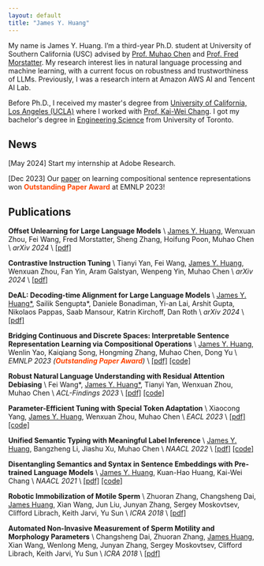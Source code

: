 ```yaml
---
layout: default
title: "James Y. Huang"
---
```


My name is James Y. Huang. I’m a third-year Ph.D. student at University of Southern California (USC) advised by [Prof. Muhao Chen](https://muhaochen.github.io/) and [Prof. Fred Morstatter](https://fredzilla.github.io/). My research interest lies in natural language processing and machine learning, with a current focus on robustness and trustworthiness of LLMs. Previously, I was a research intern at Amazon AWS AI and Tencent AI Lab.

Before Ph.D., I received my master's degree from [University of California, Los Angeles (UCLA)](https://www.cs.ucla.edu/) where I worked with [Prof. Kai-Wei Chang](http://web.cs.ucla.edu/~kwchang/). I got my bachelor's degree in [Engineering Science](https://engsci.utoronto.ca/program/what-is-engsci/) from University of Toronto.



## News

[May 2024] Start my internship at Adobe Research.

[Dec 2023] Our [paper](https://aclanthology.org/2023.emnlp-main.900.pdf) on learning compositional sentence representations won **<span style="color:orangered">Outstanding Paper Award</span>** at EMNLP 2023!      


## Publications

**Offset Unlearning for Large Language Models** \\
<u>James Y. Huang</u>, Wenxuan Zhou, Fei Wang, Fred Morstatter, Sheng Zhang, Hoifung Poon, Muhao Chen \\
<em>arXiv 2024</em> \\
[[pdf]](https://arxiv.org/pdf/2404.11045)

**Contrastive Instruction Tuning** \\
Tianyi Yan, Fei Wang, <u>James Y. Huang</u>, Wenxuan Zhou, Fan Yin, Aram Galstyan, Wenpeng Yin, Muhao Chen \\
<em>arXiv 2024</em> \\
[[pdf]](https://arxiv.org/pdf/2402.11138)

**DeAL: Decoding-time Alignment for Large Language Models** \\
<u>James Y. Huang*</u>, Sailik Sengupta*, Daniele Bonadiman, Yi-an Lai, Arshit Gupta, Nikolaos Pappas, Saab Mansour, Katrin Kirchoff, Dan Roth \\
<em>arXiv 2024</em> \\
[[pdf]](https://arxiv.org/pdf/2402.06147)

**Bridging Continuous and Discrete Spaces: Interpretable Sentence Representation Learning via Compositional Operations** \\
<u>James Y. Huang</u>, Wenlin Yao, Kaiqiang Song, Hongming Zhang, Muhao Chen, Dong Yu \\
<em>EMNLP 2023 (**<span style="color:orangered">Outstanding Paper Award</span>**)</em> \\
[[pdf]](https://aclanthology.org/2023.emnlp-main.900.pdf) [[code]](https://github.com/jyhuang36/InterSent)

**Robust Natural Language Understanding with Residual Attention Debiasing** \\
Fei Wang*, <u>James Y. Huang*</u>, Tianyi Yan, Wenxuan Zhou, Muhao Chen \\
<em>ACL-Findings 2023</em> \\
[[pdf]](https://aclanthology.org/2023.findings-acl.32.pdf) [[code]](https://github.com/luka-group/READ)

**Parameter-Efficient Tuning with Special Token Adaptation** \\
Xiaocong Yang, <u>James Y. Huang</u>, Wenxuan Zhou, Muhao Chen \\
<em>EACL 2023</em> \\
[[pdf]](https://aclanthology.org/2023.eacl-main.60.pdf) [[code]](https://github.com/luka-group/PASTA/)

**Unified Semantic Typing with Meaningful Label Inference** \\
<u>James Y. Huang</u>, Bangzheng Li, Jiashu Xu, Muhao Chen \\
<em>NAACL 2022</em> \\
[[pdf]](https://aclanthology.org/2022.naacl-main.190.pdf) [[code]](https://github.com/luka-group/UniST)

**Disentangling Semantics and Syntax in Sentence Embeddings with Pre-trained Language Models** \\
<u>James Y. Huang</u>, Kuan-Hao Huang, Kai-Wei Chang \\
<em>NAACL 2021</em> \\
[[pdf]](https://aclanthology.org/2021.naacl-main.108.pdf) [[code]](https://github.com/uclanlp/ParaBART)

**Robotic Immobilization of Motile Sperm** \\
Zhuoran Zhang, Changsheng Dai, <u>James Huang</u>, Xian Wang, Jun Liu, Junyan Zhang, Sergey Moskovtsev, Clifford Librach, Keith Jarvi, Yu Sun \\
<em>ICRA 2018</em> \\
[[pdf]](https://ieeexplore.ieee.org/document/8462912)

**Automated Non-Invasive Measurement of Sperm Motility and Morphology Parameters** \\
Changsheng Dai, Zhuoran Zhang, <u>James Huang</u>, Xian Wang, Wenlong Meng, Junyan Zhang, Sergey Moskovtsev, Clifford Librach, Keith Jarvi, Yu Sun \\
<em>ICRA 2018</em> \\
[[pdf]](https://ieeexplore.ieee.org/document/8461252)




